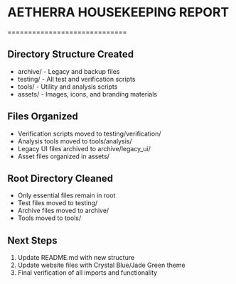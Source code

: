 
# AETHERRA HOUSEKEEPING REPORT
=============================

## Directory Structure Created
- archive/ - Legacy and backup files
- testing/ - All test and verification scripts
- tools/ - Utility and analysis scripts
- assets/ - Images, icons, and branding materials

## Files Organized
- Verification scripts moved to testing/verification/
- Analysis tools moved to tools/analysis/
- Legacy UI files archived to archive/legacy_ui/
- Asset files organized in assets/

## Root Directory Cleaned
- Only essential files remain in root
- Test files moved to testing/
- Archive files moved to archive/
- Tools moved to tools/

## Next Steps
1. Update README.md with new structure
2. Update website files with Crystal Blue/Jade Green theme
3. Final verification of all imports and functionality
